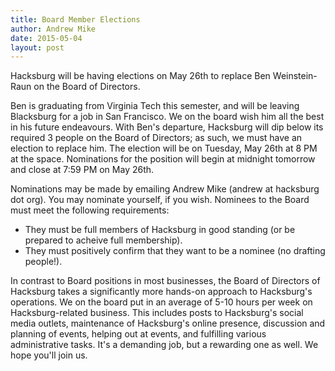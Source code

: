 ```yaml
---
title: Board Member Elections
author: Andrew Mike
date: 2015-05-04
layout: post
---
```


Hacksburg will be having elections on May 26th to replace Ben Weinstein-Raun on the Board of Directors.

Ben is graduating from Virginia Tech this semester, and will be leaving Blacksburg for a job in San Francisco. We on the board wish him all the best in his future endeavours. With Ben's departure, Hacksburg will dip below its required 3 people on the Board of Directors; as such, we must have an election to replace him. The election will be on Tuesday, May 26th at 8 PM at the space. Nominations for the position will begin at midnight tomorrow and close at 7:59 PM on May 26th.

Nominations may be made by emailing Andrew Mike (andrew at hacksburg dot org). You may nominate yourself, if you wish. Nominees to the Board must meet the following requirements:

  - They must be full members of Hacksburg in good standing (or be prepared to acheive full membership).
  - They must positively confirm that they want to be a nominee (no drafting people!).
  
In contrast to Board positions in most businesses, the Board of Directors of Hacksburg takes a significantly more hands-on approach to Hacksburg's operations. We on the board put in an average of 5-10 hours per week on Hacksburg-related business. This includes posts to Hacksburg's social media outlets, maintenance of Hacksburg's online presence, discussion and planning of events, helping out at events, and fulfilling various administrative tasks. It's a demanding job, but a rewarding one as well. We hope you'll join us.